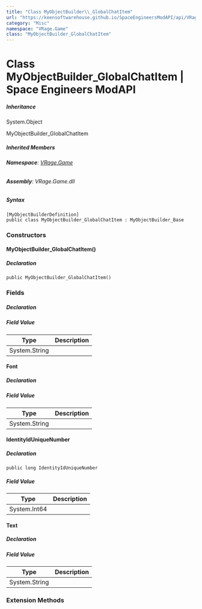 ```yaml
---
title: "Class MyObjectBuilder\\_GlobalChatItem"
url: "https://keensoftwarehouse.github.io/SpaceEngineersModAPI/api/VRage.Game.MyObjectBuilder_GlobalChatItem.html"
category: "Misc"
namespace: "VRage.Game"
class: "MyObjectBuilder_GlobalChatItem"
---
```


# Class MyObjectBuilder\_GlobalChatItem | Space Engineers ModAPI

##### Inheritance

System.Object

MyObjectBuilder\_GlobalChatItem

##### Inherited Members

###### **Namespace**: [VRage.Game](https://keensoftwarehouse.github.io/SpaceEngineersModAPI/api/VRage.Game.html)

###### **Assembly**: VRage.Game.dll

##### Syntax

```
[MyObjectBuilderDefinition]
public class MyObjectBuilder_GlobalChatItem : MyObjectBuilder_Base
```

### Constructors

#### MyObjectBuilder\_GlobalChatItem()

##### Declaration

```
public MyObjectBuilder_GlobalChatItem()
```

### Fields

##### Declaration

##### Field Value

| Type | Description |
| --- | --- |
| System.String |     |

#### Font

##### Declaration

##### Field Value

| Type | Description |
| --- | --- |
| System.String |     |

#### IdentityIdUniqueNumber

##### Declaration

```
public long IdentityIdUniqueNumber
```

##### Field Value

| Type | Description |
| --- | --- |
| System.Int64 |     |

#### Text

##### Declaration

##### Field Value

| Type | Description |
| --- | --- |
| System.String |     |

### Extension Methods